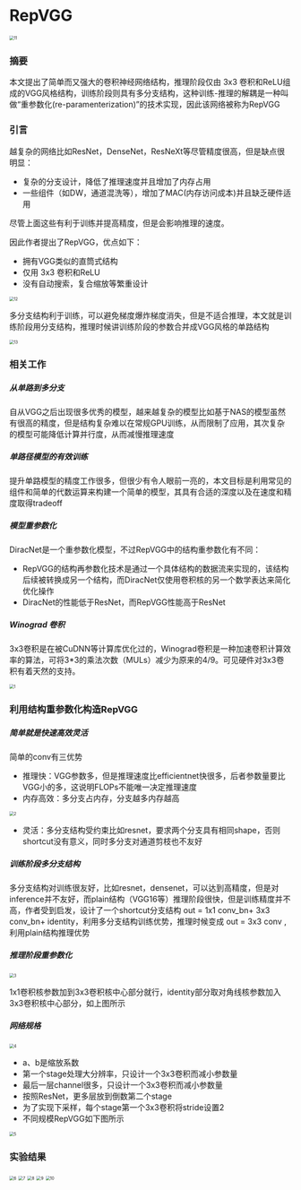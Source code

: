 # RepVGG

<img src="11.png" alt="11" style="zoom:50%;" />

### 摘要

本文提出了简单而又强大的卷积神经网络结构，推理阶段仅由 3x3 卷积和ReLU组成的VGG风格结构，训练阶段则具有多分支结构，这种训练-推理的解耦是一种叫做“重参数化(re-paramenterization)”的技术实现，因此该网络被称为RepVGG

### 引言

越复杂的网络比如ResNet，DenseNet，ResNeXt等尽管精度很高，但是缺点很明显：

- 复杂的分支设计，降低了推理速度并且增加了内存占用
- 一些组件（如DW，通道混洗等），增加了MAC(内存访问成本)并且缺乏硬件适用

尽管上面这些有利于训练并提高精度，但是会影响推理的速度。

因此作者提出了RepVGG，优点如下：

- 拥有VGG类似的直筒式结构
- 仅用 3x3 卷积和ReLU
- 没有自动搜索，复合缩放等繁重设计

<img src="12.png" alt="12" style="zoom:50%;" />

多分支结构利于训练，可以避免梯度爆炸梯度消失，但是不适合推理，本文就是训练阶段用分支结构，推理时候讲训练阶段的参数合并成VGG风格的单路结构

<img src="13.png" alt="13" style="zoom:50%;" />



### 相关工作

##### 从单路到多分支

自从VGG之后出现很多优秀的模型，越来越复杂的模型比如基于NAS的模型虽然有很高的精度，但是结构复杂难以在常规GPU训练，从而限制了应用，其次复杂的模型可能降低计算并行度，从而减慢推理速度

##### 单路径模型的有效训练

提升单路模型的精度工作很多，但很少有令人眼前一亮的，本文目标是利用常见的组件和简单的代数运算来构建一个简单的模型，其具有合适的深度以及在速度和精度取得tradeoff

##### 模型重参数化

DiracNet是一个重参数化模型，不过RepVGG中的结构重参数化有不同：

- RepVGG的结构再参数化技术是通过一个具体结构的数据流来实现的，该结构后续被转换成另一个结构，而DiracNet仅使用卷积核的另一个数学表达来简化优化操作
- DiracNet的性能低于ResNet，而RepVGG性能高于ResNet

##### Winograd 卷积

3x3卷积是在被CuDNN等计算库优化过的，Winograd卷积是一种加速卷积计算效率的算法，可将3*3的乘法次数（MULs）减少为原来的4/9。可见硬件对3x3卷积有着天然的支持。

<img src="\1.png" alt="1" style="zoom: 50%;" />

### 利用结构重参数化构造RepVGG

##### 简单就是快速高效灵活

简单的conv有三优势

- 推理快：VGG参数多，但是推理速度比efficientnet快很多，后者参数量要比VGG小的多，这说明FLOPs不能唯一决定推理速度
- 内存高效：多分支占内存，分支越多内存越高

<img src="\2.png" alt="2" style="zoom:50%;" />

- 灵活：多分支结构受约束比如resnet，要求两个分支具有相同shape，否则shortcut没有意义，同时多分支对通道剪枝也不友好

##### 训练阶段多分支结构

多分支结构对训练很友好，比如resnet，densenet，可以达到高精度，但是对inference并不友好，而plain结构（VGG16等）推理阶段很快，但是训练精度并不高，作者受到启发，设计了一个shortcut分支结构 out = 1x1 conv_bn+ 3x3 conv_bn+ identity，利用多分支结构训练优势，推理时候变成 out = 3x3 conv ,利用plain结构推理优势

##### 推理阶段重参数化

<img src="3.png" alt="3" style="zoom:50%;" />

1x1卷积核参数加到3x3卷积核中心部分就行，identity部分取对角线核参数加入3x3卷积核中心部分，如上图所示

##### 网络规格

<img src="4.png" alt="4" style="zoom:50%;" />

- a、b是缩放系数
- 第一个stage处理大分辨率，只设计一个3x3卷积而减小参数量
- 最后一层channel很多，只设计一个3x3卷积而减小参数量
- 按照ResNet，更多层放到倒数第二个stage
- 为了实现下采样，每个stage第一个3x3卷积将stride设置2
- 不同规模RepVGG如下图所示

<img src="5.png" alt="5" style="zoom:50%;" />

### 实验结果

<img src="6.png" alt="6" style="zoom:50%;" />

<img src="7.png" alt="7" style="zoom:50%;" />

<img src="8.png" alt="8" style="zoom:50%;" />

<img src="9.png" alt="9" style="zoom:50%;" />

<img src="\10.png" alt="10" style="zoom:50%;" />

